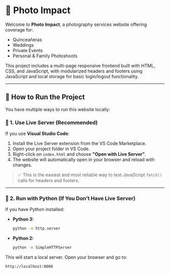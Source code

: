 # 📸 Photo Impact

Welcome to **Photo Impact**, a photography services website offering coverage for:
- Quinceañeras
- Weddings
- Private Events
- Personal & Family Photoshoots

This project includes a multi-page responsive frontend built with HTML, CSS, and JavaScript, with modularized headers and footers using JavaScript and local storage for basic login/logout functionality.

---

## 🚀 How to Run the Project

You have multiple ways to run this website locally:

### 🔹 1. Use Live Server (Recommended)

If you use **Visual Studio Code**:

1. Install the Live Server extension from the VS Code Marketplace.
2. Open your project folder in VS Code.
3. Right-click on `index.html` and choose **"Open with Live Server"**.
4. The website will automatically open in your browser and reload with changes.

> ✅ This is the easiest and most reliable way to test JavaScript `fetch()` calls for headers and footers.

---

### 🔹 2. Run with Python (If You Don’t Have Live Server)

If you have Python installed:

- **Python 3:**
  ```bash
  python -m http.server

- **Python 2:**
    ```bash
    python -m SimpleHTTPServer

This will start a local server. Open your browser and go to:
```bash
http://localhost:8000
